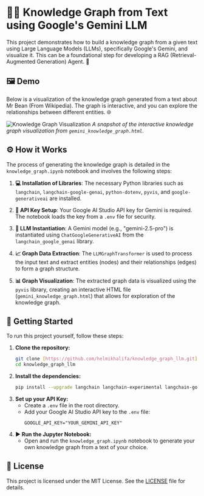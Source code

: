 # 🧠✨ Knowledge Graph from Text using Google's Gemini LLM

This project demonstrates how to build a knowledge graph from a given text using Large Language Models (LLMs), specifically Google's Gemini, and visualize it. This can be a foundational step for developing a RAG (Retrieval-Augmented Generation) Agent. 🤖

## 🖼️ Demo

Below is a visualization of the knowledge graph generated from a text about Mr Bean (From Wikipedia). The graph is interactive, and you can explore the relationships between different entities. 🌐

![Knowledge Graph Visualization](https://github.com/user-attachments/assets/b616280d-d1f9-409d-93ac-a0503ba1c9fa)
*A snapshot of the interactive knowledge graph visualization from `gemini_knowledge_graph.html`.*

## ⚙️ How it Works

The process of generating the knowledge graph is detailed in the `knowledge_graph.ipynb` notebook and involves the following steps:

1.  **💻 Installation of Libraries**: The necessary Python libraries such as `langchain`, `langchain-google-genai`, `python-dotenv`, `pyvis`, and `google-generativeai` are installed.

2.  **🔑 API Key Setup**: Your Google AI Studio API key for Gemini is required. The notebook loads the key from a `.env` file for security.

3.  **🤖 LLM Instantiation**: A Gemini model (e.g., "gemini-2.5-pro") is instantiated using `ChatGoogleGenerativeAI` from the `langchain_google_genai` library.

4.  **📈 Graph Data Extraction**: The `LLMGraphTransformer` is used to process the input text and extract entities (nodes) and their relationships (edges) to form a graph structure.

5.  **📊 Graph Visualization**: The extracted graph data is visualized using the `pyvis` library, creating an interactive HTML file (`gemini_knowledge_graph.html`) that allows for exploration of the knowledge graph.

## 🚀 Getting Started

To run this project yourself, follow these steps:

1.  **Clone the repository:**
    ```bash
    git clone [https://github.com/helmikhalifa/knowledge_graph_llm.git](https://github.com/helmikhalifa/knowledge_graph_llm.git)
    cd knowledge_graph_llm
    ```
2.  **Install the dependencies:**
    ```bash
    pip install --upgrade langchain langchain-experimental langchain-google-genai python-dotenv pyvis google-generativeai
    ```
3.  **Set up your API Key:**
    * Create a `.env` file in the root directory.
    * Add your Google AI Studio API key to the `.env` file:
        ```
        GOOGLE_API_KEY="YOUR_GEMINI_API_KEY"
        ```
4.  **▶️ Run the Jupyter Notebook:**
    * Open and run the `knowledge_graph.ipynb` notebook to generate your own knowledge graph from a text of your choice.

## 📄 License

This project is licensed under the MIT License. See the [LICENSE](LICENSE) file for details.